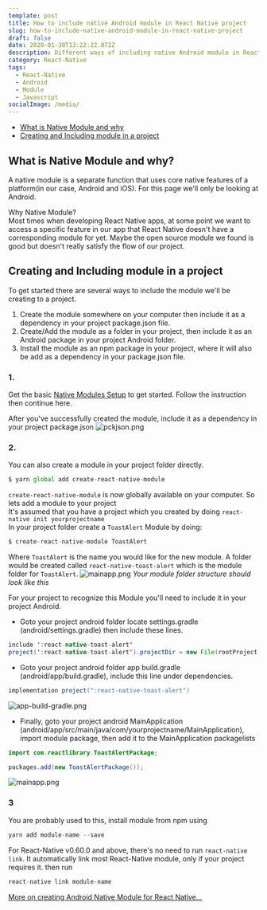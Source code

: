 ```yaml
---
template: post
title: How to include native Android module in React Native project
slug: how-to-include-native-android-module-in-react-native-project
draft: false
date: 2020-01-30T13:22:22.072Z
description: Different ways of including native Android module in React-native project
category: React-Native
tags:
  - React-Native
  - Android
  - Module
  - Javascript
socialImage: /media/
---
```


- [What is Native Module and why](#what-is-native-module-and-why)
- [Creating and Including module in a project](#creating-and-including-module-in-a-project)

## What is Native Module and why?

A native module is a separate function that uses core native features of a platform(in our case, Android and iOS). For this page we'll only be looking at Android.

Why Native Module?<br />
Most times when developing React Native apps, at some point we want to access a specific feature in our app that React Native doesn't have a corresponding module for yet. Maybe the open source module we found is good but doesn't really satisfy the flow of our project.

## Creating and Including module in a project

To get started there are several ways to include the module we'll be creating to a project.<br />

1. Create the module somewhere on your computer then include it as a dependency in your project package.json file.
2. Create/Add the module as a folder in your project, then include it as an Android package in your project Android folder.
3. Install the module as an npm package in your project, where it will also be add as a dependency in your package.json file.

### 1.

Get the basic [Native Modules Setup]('https://facebook.github.io/react-native/docs/native-modules-setup') to get started. Follow the instruction then continue here.

After you've successfully created the module, include it as a dependency in your project package.json
![pckjson.png](/media/pckjson.png)

### 2.

You can also create a module in your project folder directly.

```js
$ yarn global add create-react-native-module
```

`create-react-native-module` is now globally available on your computer.
So lets add a module to your project<br />
It's assumed that you have a project which you created by doing `react-native init yourprojectname`<br/>
In your project folder create a `ToastAlert` Module by doing:

```js
$ create-react-native-module ToastAlert
```

Where `ToastAlert` is the name you would like for the new module. A folder would be created called `react-native-toast-alert` which is the module folder for `ToastAlert`.
![mainapp.png](/media/modulestrc.png)
_Your module folder structure should look like this_

For your project to recognize this Module you'll need to include it in your project Android.

- Goto your project android folder locate settings.gradle (android/settings.gradle) then include these lines.

```java
include ':react-native-toast-alert'
project(':react-native-toast-alert').projectDir = new File(rootProject.projectDir, '../react-native-toast-alert/android')
```

- Goto your project android folder app build.gradle (android/app/build.gradle), include this line under dependencies.

```java
implementation project(":react-native-toast-alert")
```

![app-build-gradle.png](/media/app-build-gradle.png)

- Finally, goto your project android MainApplication (android/app/src/main/java/com/yourprojectname/MainApplication), import module package, then add it to the MainApplication packagelists

```java
import com.reactlibrary.ToastAlertPackage;
```

```java
packages.add(new ToastAlertPackage());
```

![mainapp.png](/media/mainapp.png)

### 3

You are probably used to this, install module from npm using

```js
yarn add module-name --save
```
For React-Native v0.60.0 and above, there's no need to run `react-native link`. It automatically link most React-Native module, only if your project requires it.
then run

```js
react-native link module-name
```


[More on creating Android Native Module for React Native...](/posts/how-i-created-an-android-native-module-in-react-native)
